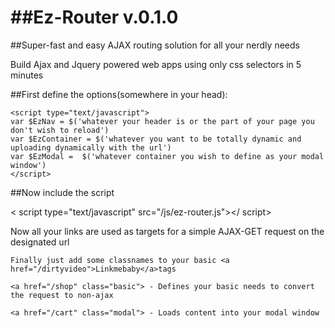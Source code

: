 ##Ez-Router v.0.1.0
=========

##Super-fast and easy AJAX routing solution for all your nerdly needs

Build Ajax and Jquery powered web apps using only css selectors in 5 minutes

##First define the options(somewhere in your head):

	<script type="text/javascript">
	var $EzNav = $('whatever your header is or the part of your page you don't wish to reload')
	var $EzContainer = $('whatever you want to be totally dynamic and uploading dynamically with the url')
	var $EzModal =  $('whatever container you wish to define as your modal window')
	</script>

##Now include the script

< script type="text/javascript" src="/js/ez-router.js"></ script>

Now all your links are used as targets for a simple AJAX-GET request on the designated url

	Finally just add some classnames to your basic <a href="/dirtyvideo">Linkmebaby</a>tags

	<a href="/shop" class="basic"> - Defines your basic needs to convert the request to non-ajax

	<a href="/cart" class="modal"> - Loads content into your modal window
	
